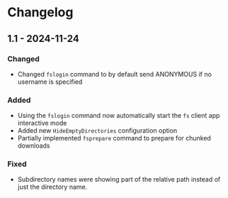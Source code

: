 # Changelog

## 1.1 - 2024-11-24

### Changed

- Changed `fslogin` command to by default send ANONYMOUS if no username is specified

### Added

- Using the `fslogin` command now automatically start the `fs` client app interactive mode
- Added new `HideEmptyDirectories` configuration option
- Partially implemented `fsprepare` command to prepare for chunked downloads

### Fixed

- Subdirectory names were showing part of the relative path instead of just the directory name.